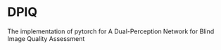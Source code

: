 # DPIQ
The implementation of pytorch for A Dual-Perception Network for Blind Image Quality Assessment 
